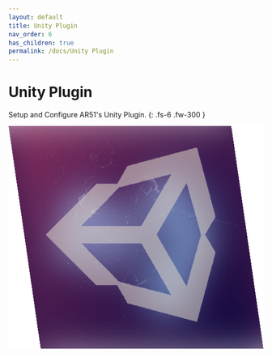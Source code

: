 ```yaml
---
layout: default
title: Unity Plugin
nav_order: 6
has_children: true
permalink: /docs/Unity Plugin
---
```


# Unity Plugin
Setup and Configure AR51's Unity Plugin.
{: .fs-6 .fw-300 }

![unity](/assets/images/unity.png)

